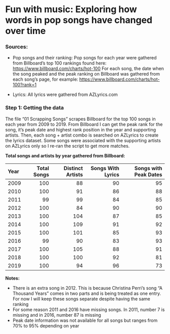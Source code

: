 Fun with music: Exploring how words in pop songs have changed over time
================

### Sources:

  - Pop songs and their ranking: Pop songs for each year were gathered
    from Billboard’s top 100 rankings found here:
    <https://www.billboard.com/charts/hot-100> For each song, the date
    when the song peaked and the peak ranking on Billboard was gathered
    from each song’s page, for example:
    <https://www.billboard.com/charts/hot-100?rank=1>

  - Lyrics: All lyrics were gathered from AZLyrics.com

### Step 1: Getting the data

The file “01 Scrapping Songs” scrapes Billboard for the top 100 songs in
each year from 2009 to 2019. From Billboard I can get the peak rank for
the song, it’s peak date and highest rank position in the year and
supporting artists. Then, each song + artist combo is searched on
AZLyrics to create the lyrics dataset. Some songs were associated with
the supporting artists on AZLyrics only so I re-ran the script to get
more matches.

**Total songs and artists by year gathered from
Billboard:**

| Year | Total Songs | Distinct Artists | Songs With Lyrics | Songs with Peak Dates |
| :--- | ----------: | ---------------: | ----------------: | --------------------: |
| 2009 |         100 |               88 |                90 |                    95 |
| 2010 |         100 |               91 |                86 |                    88 |
| 2011 |          99 |               99 |                84 |                    85 |
| 2012 |         100 |               84 |                90 |                    90 |
| 2013 |         100 |              104 |                87 |                    85 |
| 2014 |         100 |              109 |                91 |                    92 |
| 2015 |         100 |              101 |                85 |                    93 |
| 2016 |          99 |               90 |                83 |                    93 |
| 2017 |         100 |              105 |                88 |                    91 |
| 2018 |         100 |              100 |                92 |                    81 |
| 2019 |         100 |               94 |                96 |                    73 |

**Notes:**

  - There is an extra song in 2012. This is because Christina Perri’s
    song “A Thousand Years” comes in two parts and is being treated as
    one entry. For now I will keep these songs separate despite having
    the same ranking
  - For some reason 2011 and 2016 have missing songs. In 2011, number 7
    is missing and in 2016, number 87 is missing
  - Peak date information was not available for all songs but ranges
    from 70% to 95% depending on year
